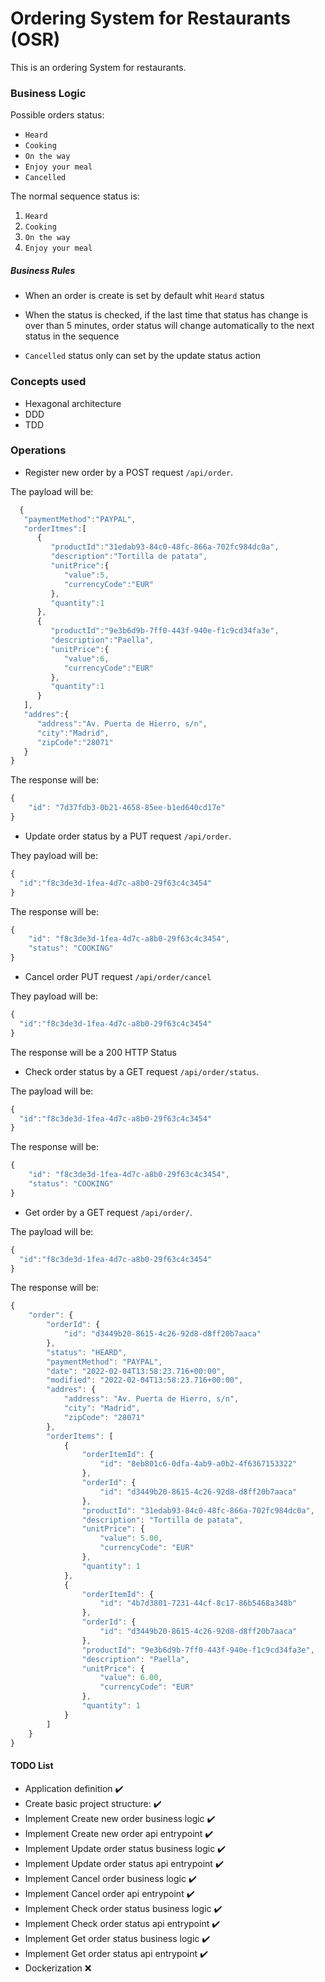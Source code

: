# Ordering System for Restaurants (OSR)

This is an ordering System for restaurants.

### Business Logic

Possible orders status:
- `Heard`
- `Cooking`
- `On the way`
- `Enjoy your meal`
- `Cancelled`

The normal sequence status is: 
1. `Heard`
2. `Cooking`
3. `On the way`
4. `Enjoy your meal`

##### Business Rules
* When an order is create is set by default whit `Heard` status

* When the status is checked, if the last time that status has change is over than 5 minutes, order status will change automatically to the next status in the sequence

* `Cancelled` status only can set by the update status action


### Concepts used

- Hexagonal architecture
- DDD
- TDD

### Operations

- Register new order by a POST request `/api/order`.

The payload will be:

```javascript
  {
   "paymentMethod":"PAYPAL",
   "orderItmes":[
      {
         "productId":"31edab93-84c0-48fc-866a-702fc984dc0a",
         "description":"Tortilla de patata",
         "unitPrice":{
            "value":5,
            "currencyCode":"EUR"
         },
         "quantity":1
      },
      {
         "productId":"9e3b6d9b-7ff0-443f-940e-f1c9cd34fa3e",
         "description":"Paella",
         "unitPrice":{
            "value":6,
            "currencyCode":"EUR"
         },
         "quantity":1
      }
   ],
   "addres":{
      "address":"Av. Puerta de Hierro, s/n",
      "city":"Madrid",
      "zipCode":"28071"
   }
}
```

The response will be:

```javascript
{
    "id": "7d37fdb3-0b21-4658-85ee-b1ed640cd17e"
}
```

- Update order status by a PUT request `/api/order`.

They payload will be:

```javascript
{
  "id":"f8c3de3d-1fea-4d7c-a8b0-29f63c4c3454"
}
```

The response will be:

```javascript
{
    "id": "f8c3de3d-1fea-4d7c-a8b0-29f63c4c3454",
    "status": "COOKING"
}
```

- Cancel order PUT request `/api/order/cancel`

They payload will be:

```javascript
{
  "id":"f8c3de3d-1fea-4d7c-a8b0-29f63c4c3454"
}
```

The response will be a 200 HTTP Status

- Check order status by a GET request `/api/order/status`.

The payload will be:

```javascript
{
  "id":"f8c3de3d-1fea-4d7c-a8b0-29f63c4c3454"
}
```

The response will be:

```javascript
{
    "id": "f8c3de3d-1fea-4d7c-a8b0-29f63c4c3454",
    "status": "COOKING"
}
```

- Get order by a GET request `/api/order/`.

The payload will be:

```javascript
{
  "id":"f8c3de3d-1fea-4d7c-a8b0-29f63c4c3454"
}
```

The response will be:

```javascript
{
    "order": {
        "orderId": {
            "id": "d3449b20-8615-4c26-92d8-d8ff20b7aaca"
        },
        "status": "HEARD",
        "paymentMethod": "PAYPAL",
        "date": "2022-02-04T13:58:23.716+00:00",
        "modified": "2022-02-04T13:58:23.716+00:00",
        "addres": {
            "address": "Av. Puerta de Hierro, s/n",
            "city": "Madrid",
            "zipCode": "28071"
        },
        "orderItems": [
            {
                "orderItemId": {
                    "id": "8eb801c6-0dfa-4ab9-a0b2-4f6367153322"
                },
                "orderId": {
                    "id": "d3449b20-8615-4c26-92d8-d8ff20b7aaca"
                },
                "productId": "31edab93-84c0-48fc-866a-702fc984dc0a",
                "description": "Tortilla de patata",
                "unitPrice": {
                    "value": 5.00,
                    "currencyCode": "EUR"
                },
                "quantity": 1
            },
            {
                "orderItemId": {
                    "id": "4b7d3801-7231-44cf-8c17-86b5468a348b"
                },
                "orderId": {
                    "id": "d3449b20-8615-4c26-92d8-d8ff20b7aaca"
                },
                "productId": "9e3b6d9b-7ff0-443f-940e-f1c9cd34fa3e",
                "description": "Paella",
                "unitPrice": {
                    "value": 6.00,
                    "currencyCode": "EUR"
                },
                "quantity": 1
            }
        ]
    }
}
```


#### TODO List

- Application definition :heavy_check_mark:
- Create basic project structure: :heavy_check_mark:
- Implement Create new order business logic :heavy_check_mark:
- Implement Create new order api entrypoint :heavy_check_mark:
- Implement Update order status business logic :heavy_check_mark:
- Implement Update order status api entrypoint :heavy_check_mark:
- Implement Cancel order business logic :heavy_check_mark:
- Implement Cancel order api entrypoint :heavy_check_mark:
- Implement Check order status business logic :heavy_check_mark:
- Implement Check order status api entrypoint :heavy_check_mark:
- Implement Get order status business logic :heavy_check_mark:
- Implement Get order status api entrypoint :heavy_check_mark:
- Dockerization :x:
